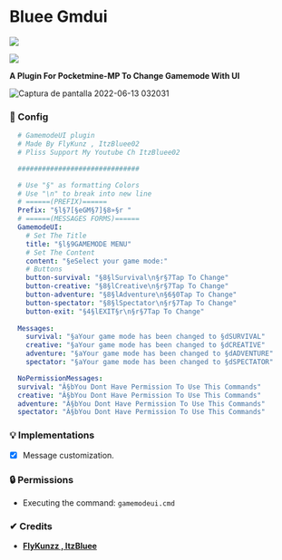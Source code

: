 # Bluee Gmdui

[![](https://poggit.pmmp.io/shield.state/GamemodeUI)](https://poggit.pmmp.io/p/GamemodeUI)

[![](https://poggit.pmmp.io/shield.api/GamemodeUI)](https://poggit.pmmp.io/p/GamemodeUI)

**A Plugin For Pocketmine-MP To Change Gamemode With UI**

![Captura de pantalla 2022-06-13 032031](https://user-images.githubusercontent.com/83558341/173310827-9b1e9821-bb36-4df0-85d6-5ecfeeee07a4.png)

### 💾 Config
```yml
  # GamemodeUI plugin
  # Made By FlyKunz , ItzBluee02
  # Pliss Support My Youtube Ch ItzBluee02

  ##############################

  # Use "§" as formatting Colors
  # Use "\n" to break into new line
  # ======(PREFIX)======
  Prefix: "§l§7[§eGM§7]§8»§r "
  # ======(MESSAGES FORMS)======
  GamemodeUI:
    # Set The Title
    title: "§l§9GAMEMODE MENU"
    # Set The Content
    content: "§eSelect your game mode:"
    # Buttons
    button-survival: "§8§lSurvival\n§r§7Tap To Change"
    button-creative: "§8§lCreative\n§r§7Tap To Change"
    button-adventure: "§8§lAdventure\n§6§0Tap To Change"
    button-spectator: "§8§lSpectator\n§r§7Tap To Change"
    button-exit: "§4§lEXIT§r\n§r§7Tap To Change"
  
  Messages:
    survival: "§aYour game mode has been changed to §dSURVIVAL"
    creative: "§aYour game mode has been changed to §dCREATIVE"
    adventure: "§aYour game mode has been changed to §dADVENTURE"
    spectator: "§aYour game mode has been changed to §dSPECTATOR"

  NoPermissionMessages:
  survival: "Â§bYou Dont Have Permission To Use This Commands"
  creative: "Â§bYou Dont Have Permission To Use This Commands"
  adventure: "Â§bYou Dont Have Permission To Use This Commands"
  spectator: "Â§bYou Dont Have Permission To Use This Commands"
```

### 💡 Implementations
* [x] Message customization.


### 🔒 Permissions

- Executing the command: ```gamemodeui.cmd```

### ✔ Credits
* **[FlyKunzz , ItzBluee]()**
